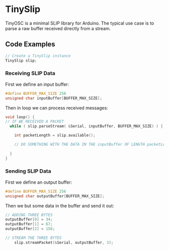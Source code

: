 # TinySlip

TinyOSC is a minimal SLIP library for Arduino. The typical use case is to parse a raw buffer received directly from a stream. 

## Code Examples

```C
// Create a TinySlip instance
TinySlip slip;
```

### Receiving SLIP Data

First we define an input buffer:
```C
#define BUFFER_MAX_SIZE 256
unsigned char inputBuffer[BUFFER_MAX_SIZE];
```

Then in loop we can process received messages:
```C
void loop() {
// IF WE RECEIVED A PACKET
  while ( slip.parseStream( &Serial, inputBuffer, BUFFER_MAX_SIZE) ) {

    int packetLength = slip.available();

    // DO SOMETHING WITH THE DATA IN THE inputBuffer OF LENGTH packetLength
    
  }
}
```

### Sending SLIP Data

First we define an output buffer:
```C
#define BUFFER_MAX_SIZE 256
unsigned char outputBuffer[BUFFER_MAX_SIZE];
```

Then we but some data in the buffer and send it out:
```C
// ADDING THREE BYTES
outputBuffer[0] = 34;
outputBuffer[1] = 67;
outputBuffer[2] = 156;

// STREAM THE THREE BYTES
    slip.streamPacket(&Serial, outputBuffer, 3);
```
